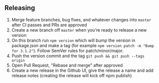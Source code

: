 ## Releasing

1. Merge feature branches, bug fixes, and whatever changes into `master` after CI passes and PRs are approved
1. Create a new branch off `master` when you're ready to release a new version
1. On this branch run `npm version` which will bump the version in package.json and make a tag (for example `npm version patch -m "Bump for 3.1.2"`). Follow SemVer rules for patch/minor/major.
1. Push the version commit and the tag `git push && git push --tags origin`
1. Open Pull Request, "Rebase and merge" after approved
1. Create a new release in the Github UI, give the release a name and add release notes (creating the release will kick off npm publish)

